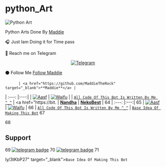 # python_Art

![Python Art](https://telegra.ph/file/79a9ec95dde036ee456fb.jpg)

Python Arts Done By [Maddie](https://github.com/MaddieTheRock)

🎧 Just Iam Doing it for Time pass

🙂 Reach me on Telegram
          
 <p align="center">
<a href="https://t.me/MaddieTheRock"><img alt="Telegram" src="https://img.shields.io/badge/Telegram-2CA5E0?style=for-the-badge&logo=telegram&logoColor=white"/></a>
 
  ⚫ Follow Me 
            [Follow Maddie](https://github.com/MaddieTheRock)

          | <a href="https://github.com/MaddieTheRock" target="_blank">**Maddie**</a> |
        
| :---: |:---:|
| [![Aasf](https://avatars.githubusercontent.com/u/89440790?v=4)](https://avatars.githubusercontent.com/u/71401053?s=200&v=4)    | [![Waifu](https://avatars.githubusercontent.com/u/71401053?s=200&v=4)](https://github.com/Waifu-pics) |
| <a href="https://github.com/Ctzfamily/NekoBestBot/commits?author=Ctzfamily" target="_blank">`All Code Of This Bot Is Written By Me ^_^`</a> | <a href="https://bit. | <a href="https://github.com/Ctzfamily" target="_blank">**Nandha**</a> | <a href="https://bit.ly/3tKbP27" target="_blank">**NekoBest**</a> | 
64
| :---: |:---:|
65
| [![Aasf](https://avatars.githubusercontent.com/u/89440790?v=4)](https://avatars.githubusercontent.com/u/71401053?s=200&v=4)    | [![Waifu](https://avatars.githubusercontent.com/u/71401053?s=200&v=4)](https://github.com/Waifu-pics) |
66
| <a href="https://github.com/Ctzfamily/NekoBestBot/commits?author=Ctzfamily" target="_blank">`All Code Of This Bot Is Written By Me ^_^`</a> | <a href="https://bit.ly/3tKbP27" target="_blank">`Base Idea Of Making This Bot`</a>
67

68
## Support
69
[![telegram badge](https://img.shields.io/badge/Telegram-Group-30302f?style=flat&logo=telegram)](https://telegram.dog/NandhaSupport)
70
[![telegram badge](https://img.shields.io/badge/Telegram-Channel-30302f?style=flat&logo=telegram)](https://telegram.dog/Nandhabots) 
71


 ly/3tKbP27" target="_blank">`Base Idea Of Making This Bot`</a>
